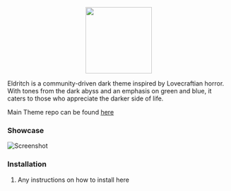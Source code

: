 <!-- DO NOT CHANGE THIS -->
<p align="center">
<img src="https://raw.github.com/eldritch-theme/eldritch/master/assets/logo/logo.png" width=150>
</p>
<p>
  Eldritch is a community-driven dark theme inspired by Lovecraftian horror. With tones from the dark abyss and an emphasis on green and blue, it caters to those who appreciate the darker side of life.
</p>

Main Theme repo can be found [here](https://github.com/eldritch-theme/eldritch)

### Showcase

<!-- Your screenshot should go here -->

<img src="screenshot.png" alt="Screenshot"/><br/>

### Installation

1. Any instructions on how to install here

<!-- If you want to provide install from source options, you can use the following template: -->
<!-- ### Installation From Source -->
<!-- 1. Any instructions here -->
